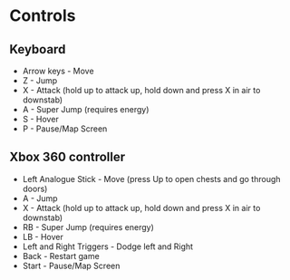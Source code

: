Controls
===

Keyboard
---

- Arrow keys - Move
- Z - Jump
- X - Attack (hold up to attack up, hold down and press X in air to downstab)
- A - Super Jump (requires energy)
- S - Hover
- P - Pause/Map Screen

Xbox 360 controller
---

- Left Analogue Stick - Move (press Up to open chests and go through doors)
- A - Jump
- X - Attack (hold up to attack up, hold down and press X in air to downstab)
- RB - Super Jump (requires energy)
- LB - Hover
- Left and Right Triggers - Dodge left and Right
- Back - Restart game
- Start - Pause/Map Screen
